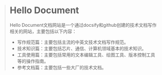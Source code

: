 > # Hello Document
>
> Hello Document文档网站是一个通过docsify和github创建的技术文档写作相关的网站，主要包括以下内容：
>
> - 写作规范篇：主要包括主流的中英文技术文档写作规范。
> - 技术知识篇：主要包括芯片、通信、计算机领域基本的技术知识。
> - 工具使用篇：主要包括常用的文本编辑工具、绘图工具、版本控制工具等的操作指南。
> - 参考文档篇：主要包括一些大厂的技术文档。
>
> 
>
